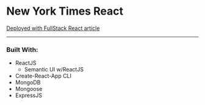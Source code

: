 # New York Times React  


[Deployed with FullStack React article](https://www.fullstackreact.com/articles/using-create-react-app-with-a-server/)  

***

### Built With:  
- ReactJS
    - Semantic UI w/ReactJS  
- Create-React-App CLI  
- MongoDB  
- Mongoose  
- ExpressJS  